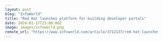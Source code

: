 ```yaml
---
layout: post
blog: "InfoWorld"
title: "Red Hat launches platform for building developer portals"
date: 2024-01-17T23:00:00Z
image: images/infoworld.png
remote_url: "https://www.infoworld.com/article/3712137/red-hat-launches-platform-for-building-developer-portals.html#tk.rss_applicationdevelopment"
---
```

